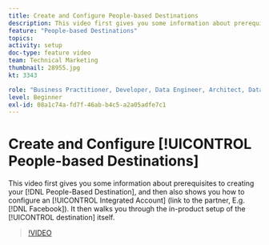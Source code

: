 ```yaml
---
title: Create and Configure People-based Destinations
description: This video first gives you some information about prerequisites to creating your People-Based Destination, and then also shows you how to configure an Integrated Account (link to the partner, E.g. Facebook). It then walks you through the in-product setup of the destination itself.
feature: "People-based Destinations"
topics: 
activity: setup
doc-type: feature video
team: Technical Marketing
thumbnail: 28955.jpg
kt: 3343

role: "Business Practitioner, Developer, Data Engineer, Architect, Data Architect, Administrator, Leader"
level: Beginner
exl-id: 08a1c74a-fd7f-46ab-b4c5-a2a05adfe7c1
---
```

# Create and Configure [!UICONTROL People-based Destinations]

This video first gives you some information about prerequisites to creating your [!DNL People-Based Destination], and then also shows you how to configure an [!UICONTROL Integrated Account] (link to the partner, E.g. [!DNL Facebook]). It then walks you through the in-product setup of the [!UICONTROL destination] itself.

>[!VIDEO](https://video.tv.adobe.com/v/28955/?quality=12)
